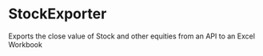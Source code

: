 # StockExporter
Exports the close value of Stock and other equities from an API to an Excel Workbook
